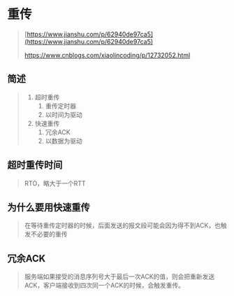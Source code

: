 # 重传

> [https://www.jianshu.com/p/62940de97ca5](https://www.jianshu.com/p/62940de97ca5)
>
> https://www.cnblogs.com/xiaolincoding/p/12732052.html

## 简述

> 1. 超时重传
>    1. 重传定时器
>    2. 以时间为驱动
> 2. 快速重传
>    1. 冗余ACK
>    2. 以数据为驱动

## 超时重传时间

> RTO，略大于一个RTT

## 为什么要用快速重传

> 在等待重传定时器的时候，后面发送的报文段可能会因为得不到ACK，也触发不必要的重传

## 冗余ACK

> 服务端如果接受的消息序列号大于最后一次ACK的值，则会把重新发送ACK，客户端接收到四次同一个ACK的时候，会触发重传。



